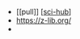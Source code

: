 - [[pull]] [[sci-hub]]
- https://z-lib.org/
-

[//begin]: # "Autogenerated link references for markdown compatibility"
[sci-hub]: sci-hub.md "sci-hub"
[//end]: # "Autogenerated link references"